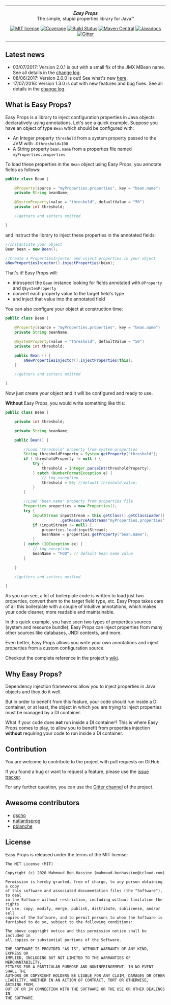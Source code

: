 ***

<div align="center">
    <b><em>Easy Props</em></b><br>
    The simple, stupid properties library for Java&trade;
</div>

<div align="center">

[![MIT license](http://img.shields.io/badge/license-MIT-brightgreen.svg?style=flat)](http://opensource.org/licenses/MIT)
[![Coverage](https://coveralls.io/repos/j-easy/easy-props/badge.svg?style=flat&branch=master&service=github)](https://coveralls.io/github/j-easy/easy-props?branch=master)
[![Build Status](https://github.com/j-easy/easy-props/workflows/Java%20CI/badge.svg)](https://github.com/j-easy/easy-props/actions)
[![Maven Central](https://maven-badges.herokuapp.com/maven-central/org.jeasy/easy-props/badge.svg?style=flat)](http://search.maven.org/#artifactdetails|org.jeasy|easy-props|2.0.0|)
[![Javadocs](http://www.javadoc.io/badge/org.jeasy/easy-props.svg)](http://www.javadoc.io/doc/org.jeasy/easy-props)
[![Gitter](https://badges.gitter.im/Join%20Chat.svg)](https://gitter.im/j-easy/easy-props)

</div>

***

## Latest news

* 03/07/2017: Version 2.0.1 is out with a small fix of the JMX MBean name. See all details in the [change log](https://github.com/j-easy/easy-props/releases).
* 08/06/2017: Version 2.0.0 is out! See what's new [here](https://github.com/j-easy/easy-props/releases).
* 17/07/2016: Version 1.3.0 is out with new features and bug fixes. See all details in the [change log](https://github.com/j-easy/easy-props/releases).

## What is Easy Props?

Easy Props is a library to inject configuration properties in Java objects declaratively using annotations.
Let's see a quick example. Suppose you have an object of type `Bean` which should be configured with:

* An Integer property `threshold` from a system property passed to the JVM with `-Dthreshold=100`
* A String property `bean.name` from a properties file named `myProperties.properties`

To load these properties in the `Bean` object using Easy Props, you annotate fields as follows:

```java
public class Bean {

    @Property(source = "myProperties.properties", key = "bean.name")
    private String beanName;

    @SystemProperty(value = "threshold", defaultValue = "50")
    private int threshold;

    //getters and setters omitted

}
```

and instruct the library to inject these properties in the annotated fields:

```java
//Instantiate your object
Bean bean = new Bean();

//Create a PropertiesInjector and inject properties in your object
aNewPropertiesInjector().injectProperties(bean);
```

That's it! Easy Props will:

* introspect the `Bean` instance looking for fields annotated with `@Property` and `@SystemProperty`
* convert each property value to the target field's type
* and inject that value into the annotated field

You can also configure your object at construction time:

```java
public class Bean {

    @Property(source = "myProperties.properties", key = "bean.name")
    private String beanName;

    @SystemProperty(value = "threshold", defaultValue = "50")
    private int threshold;

    public Bean () {
        aNewPropertiesInjector().injectProperties(this);
    }

    //getters and setters omitted

}
```

Now just create your object and it will be configured and ready to use.

**Without** Easy Props, you would write something like this:

```java
public class Bean {

    private int threshold;

    private String beanName;

    public Bean() {

        //Load 'threshold' property from system properties
        String thresholdProperty = System.getProperty("threshold");
        if ( thresholdProperty != null ) {
            try {
                threshold = Integer.parseInt(thresholdProperty);
            } catch (NumberFormatException e) {
                // log exception
                threshold = 50; //default threshold value;
            }
        }

        //Load 'bean.name' property from properties file
        Properties properties = new Properties();
        try {
            InputStream inputStream = this.getClass().getClassLoader()
                        .getResourceAsStream("myProperties.properties");
            if (inputStream != null) {
                properties.load(inputStream);
                beanName = properties.getProperty("bean.name");
            }
        } catch (IOException ex) {
            // log exception
            beanName = "FOO"; // default bean name value
        }

    }

    //getters and setters omitted

}
```

As you can see, a lot of boilerplate code is written to load just two properties, convert them to the target field type, etc.
Easy Props takes care of all this boilerplate with a couple of intuitive annotations, which makes your code cleaner, more readable and maintainable.

In this quick example, you have seen two types of properties sources (system and resource bundle).
Easy Props can inject properties from many other sources like databases, JNDI contexts, and more.

Even better, Easy Props allows you write your own annotations and inject properties from a custom configuration source.

Checkout the complete reference in the project's [wiki](https://github.com/j-easy/easy-props/wiki).

## Why Easy Props?

Dependency injection frameworks allow you to inject properties in Java objects and they do it well.

But in order to benefit from this feature, your code should run inside a DI container, or at least, the object in which you are trying to inject properties must be managed by a DI container.

What if your code does **not** run inside a DI container? This is where Easy Props comes to play, to allow you to benefit from properties injection **without** requiring your code to run inside a DI container.

## Contribution

You are welcome to contribute to the project with pull requests on GitHub.

If you found a bug or want to request a feature, please use the [issue tracker](https://github.com/j-easy/easy-props/issues).

For any further question, you can use the [Gitter channel](https://gitter.im/j-easy/easy-props) of the project.

## Awesome contributors

* [gscho](https://github.com/gscho)
* [natlantisprog](https://github.com/natlantisprog)
* [pblanche](https://github.com/pblanche)

## License

Easy Props is released under the terms of the MIT license:

```
The MIT License (MIT)

Copyright (c) 2020 Mahmoud Ben Hassine (mahmoud.benhassine@icloud.com)

Permission is hereby granted, free of charge, to any person obtaining a copy
of this software and associated documentation files (the "Software"), to deal
in the Software without restriction, including without limitation the rights
to use, copy, modify, merge, publish, distribute, sublicense, and/or sell
copies of the Software, and to permit persons to whom the Software is
furnished to do so, subject to the following conditions:

The above copyright notice and this permission notice shall be included in
all copies or substantial portions of the Software.

THE SOFTWARE IS PROVIDED "AS IS", WITHOUT WARRANTY OF ANY KIND, EXPRESS OR
IMPLIED, INCLUDING BUT NOT LIMITED TO THE WARRANTIES OF MERCHANTABILITY,
FITNESS FOR A PARTICULAR PURPOSE AND NONINFRINGEMENT. IN NO EVENT SHALL THE
AUTHORS OR COPYRIGHT HOLDERS BE LIABLE FOR ANY CLAIM, DAMAGES OR OTHER
LIABILITY, WHETHER IN AN ACTION OF CONTRACT, TORT OR OTHERWISE, ARISING FROM,
OUT OF OR IN CONNECTION WITH THE SOFTWARE OR THE USE OR OTHER DEALINGS IN
THE SOFTWARE.
```

